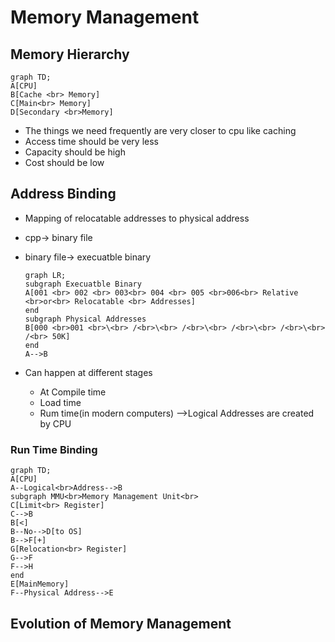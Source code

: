 # Memory Management

## Memory Hierarchy

```mermaid
graph TD;
A[CPU]
B[Cache <br> Memory]
C[Main<br> Memory]
D[Secondary <br>Memory]
```

- The things we need frequently are very closer to cpu like caching
- Access time should be very less
- Capacity should be high
- Cost should be low

## Address Binding

- Mapping of relocatable addresses to physical address
- cpp-> binary file
- binary file-> execuatble binary

  ```mermaid
  graph LR;
  subgraph Execuatble Binary
  A[001 <br> 002 <br> 003<br> 004 <br> 005 <br>006<br> Relative <br>or<br> Relocatable <br> Addresses]
  end
  subgraph Physical Addresses
  B[000 <br>001 <br>\<br> /<br>\<br> /<br>\<br> /<br>\<br> /<br>\<br> /<br> 50K]
  end
  A-->B
  ```

- Can happen at different stages

  - At Compile time
  - Load time
  - Rum time(in modern computers) -->Logical Addresses are created by CPU

### Run Time Binding

```mermaid
graph TD;
A[CPU]
A--Logical<br>Address-->B
subgraph MMU<br>Memory Management Unit<br>
C[Limit<br> Register]
C-->B
B[<]
B--No-->D[to OS]
B-->F[+]
G[Relocation<br> Register]
G-->F
F-->H
end
E[MainMemory]
F--Physical Address-->E

```

## Evolution of Memory Management
